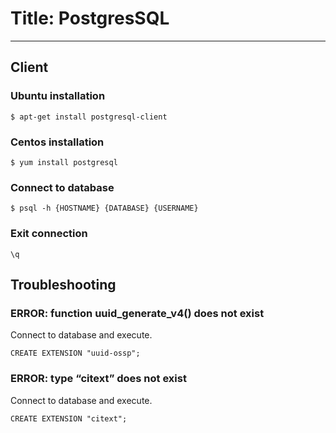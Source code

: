 # Title: PostgresSQL
<!-- Position: 2 -->
---
## Client

### Ubuntu installation
```
$ apt-get install postgresql-client
```

### Centos installation
```
$ yum install postgresql
```

### Connect to database
```
$ psql -h {HOSTNAME} {DATABASE} {USERNAME}
```

### Exit connection
```
\q
```

## Troubleshooting

### ERROR: function uuid_generate_v4() does not exist

Connect to database and execute.
```
CREATE EXTENSION "uuid-ossp";
```

### ERROR: type “citext” does not exist

Connect to database and execute.
```
CREATE EXTENSION "citext";
```

